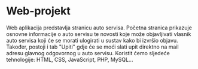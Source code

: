 # Web-projekt


Web aplikacija predstavlja stranicu auto servisa. Početna stranica prikazuje osnovne informacije o auto servisu te novosti koje može objavljivati vlasnik auto servisa koji će se morati ulogirati u sustav kako bi izvršio objavu. Također, postoji i tab "Upiti" gdje će se moći slati upit direktno na mail adresu glavnog odgovornog u auto servisu. 
Koristit ćemo sljedeće tehnologije: HTML, CSS, JavaScript, PHP, MySQL...
